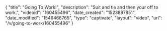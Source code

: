 {
    "title": "Going To Work!",
    "description": "Suit and tie and then your off to work.",
    "videoid": "160455496",
    "date_created": "1523897851",
    "date_modified": "1546466765",
    "type": "captivate",
    "layout": "video",
    "url": "\/v\/going-to-work\/160455496"
}